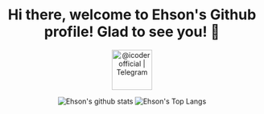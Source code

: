 <h1 
  align="center"
  >Hi there, welcome to Ehson's Github profile! Glad to see you! 👋
</h1>
<p 
  align="center">
    <a
      align="center"
      href="https://t.me/icoderofficial" 
      target="_blank">
          <img 
            alt="@icoderofficial | Telegram" 
            width="80px" 
            src="https://sadykhzadeh.ml/img/telegram-10.gif" />
    </a>
</p>
<p align="center">
  <img 
       alt="Ehson's github stats"
       src="https://github-readme-stats.vercel.app/api?username=icoder-new&show_icons=true&title_color=628FDB&text_color=37B6A7&icon_color=BE91F2&bg_color=0D1117&hide_border=true" />
  <img 
       alt="Ehson's Top Langs" 
       src="https://github-readme-stats.vercel.app/api/top-langs/?username=icoder-new&show_icons=true&title_color=628FDB&text_color=37B6A7&icon_color=BE91F2&bg_color=0D1117&hide_border=true&layout=compact&langs_count=10" />
</p>

